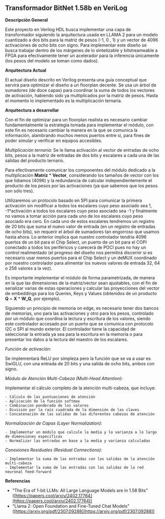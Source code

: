 ## Transformador BitNet 1.58b en VeriLog

**Descripción General**

Este proyecto en Verilog HDL busca implementar una capa de transformador siguiendo la arquitectura usada en LLAMA 2 para un modelo cuantizado a dos bits para la matriz de pesos (-1, 0 , 1) y un vector de 4096 activaciones de ocho bits con signo. Para implementar este diseño se busca trabajar dentro de los márgenes de lo sintetizable y bitstreameable a FPGA para efectivamente tener un acelerador para la inferencia únicamente (los pesos del modelo se toman como dados).

**Arquitectura Actual**

El actual diseño descrito en Verilog presenta una guía conceptual que servirá para optimizar el diseño a un floorplan decente. Se usa un árbol de sumadores (de doce capas) para coordinar la suma de todos los vectores de activación, habiendo sido ya multiplicados por la matriz de pesos. Hasta el momento lo implementado es la multiplicación ternaria.

**Arquitectura a desarrollar**

Con el fin de optimizar para un floorplan realista es necesario cambiar fundamentalmente la estrategia tomada para implementar el módulo, con este fin es necesario cambiar la manera en la que se comunica la información, alambrando muchos menos puertos entre sí, para fines de poder simular y verificar en equipos accesibles.

*Multiplicación ternaria:*
Se le llama activación al vector de entradas de ocho bits, pesos a la matriz de entradas de dos bits y escalares a cada una de las salidas del producto ternario.

Para efectivamente comunicar los componentes del módulo dedicado a la multiplicación  **Matriz** * **Vector**, considerando los tamaños de vector con los que lidiamos (4096) y la redundancia de calcular independientemente el producto de los pesos por las activaciones (ya que sabemos que los pesos son sólo tres).

Utilizaremos un protocolo basado en SPI para comunicar la primera activación sin modificar a todos los escalares cuyo peso asociado sea 1, -1*activación a todos los escalares cuyo peso asociado sea -1 y finalmente no vamos a tomar acción para cada uno de los escalares cuyo peso asociado era cero. En cada uno de estos escalares tendremos un registro de 20 bits que suma el nuevo valor de entrada (en un registro de entradas de ocho bits), sin requerir el árbol de sumadores tan engorroso que usamos hasta ahora.
Lo anterior implica que nuestro controlador tendría 4096 puertos de un bit para el Chip Select, un puerto de un bit para el COPI conectado a todos los periféricos y carecerá de POCI pues no hay un control realimentado (el progreso del diseño nos permitirá discernir si es necesario usar menos puertos para el Chip Select y un deMUX coordinado por nuestro controlador para alimentar los nuevos valores de entrada 32, 64 o 256 valores a la vez).

Es importante implementar el módulo de forma parametrizada, de manera en la que las dimensiones de la matriz/vector sean ajustables, con el fin de serializar varias de estas operaciones y calcular las proyecciones del vector de embeddings para los Queries, Keys y Values (obtenidos de un producto **Q** = **X** * **W_Q**, por ejemplo).

Siguiendo un principio de memoria on edge, es necesario tener dos bancos de memorias, uno para las activaciones y otro para los pesos, controlado por un módulo que coordina la lectura y escritura de los valores, siendo este controlador accesado por un puerto que se comunica con protocolo I2C o SPI al mundo exterior. El controlador tiene la capacidad de seleccionar la entrada ya sea para la escritura en la memoria o para presentar los datos a la lectura del maestro de los escalares.

*Función de activación:*

  Se implementará ReLU por simpleza pero la función que se va a usar es SwiGLU, con una entrada de 20 bits y una salida de ocho bits, ambos con signo.

*Módulo de Atención Multi-Cabeza (Multi-Head Attention):*

  Implementar el cálculo completo de la atención multi-cabeza, que incluye:

    - Cálculo de las puntuaciones de atención
    - Aplicación de la función softmax
    - Combinación ponderada de los valores
    - División por la raíz cuadrada de la dimensión de las claves
    - Concatenación de las salidas de las diferentes cabezas de atención

*Normalización de Capas (Layer Normalization):*

    - Implementar un módulo que calcule la media y la varianza a lo largo de dimensiones específicas
    - Normalizar las entradas en base a la media y varianza calculadas

*Conexiones Residuales (Residual Connections):*

    - Implementar la suma de las entradas con las salidas de la atención multi-cabeza
    - Implementar la suma de las entradas con las salidas de la red neuronal feed-forward

**Referencias**

* "The Era of 1-bit LLMs: All Large Language Models are in 1.58 Bits" ([https://papers.cool/arxiv/2402.17764](https://papers.cool/arxiv/2402.17764))
* "Llama 2: Open Foundation and Fine-Tuned Chat Models" ([https://arxiv.org/pdf/2307.09288](https://arxiv.org/pdf/2307.09288))
